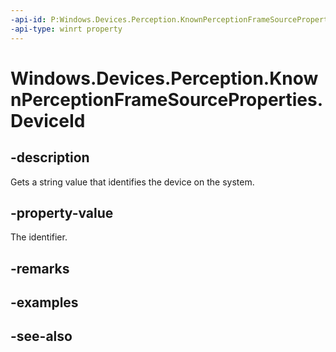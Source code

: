 ----api-id: P:Windows.Devices.Perception.KnownPerceptionFrameSourceProperties.DeviceId
-api-type: winrt property
---<!-- Property syntaxpublic string DeviceId { get; }--># Windows.Devices.Perception.KnownPerceptionFrameSourceProperties.DeviceId## -descriptionGets a string value that identifies the device on the system.## -property-valueThe identifier.## -remarks## -examples## -see-also